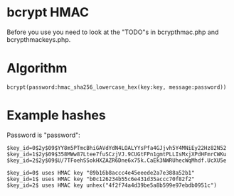 # bcrypt HMAC
Before you use you need to look at the "TODO"s in bcrypthmac.php and bcrypthmackeys.php. 

# Algorithm
```
bcrypt(password:hmac_sha256_lowercase_hex(key:key, message:password))
```

# Example hashes
Password is "password":
```
$key_id=0$2y$09$YY8m5PTmcBhiGAVdYdN4LOALYYsPfa4GJjvh5Y4MNiEy22Hz82N52
$key_id=1$2y$09$358MWw87Ltee7fuSCzjVJ.9CUGtFPn1gmtPLLIsMxjXPdHFmrCWKu
$key_id=2$2y$09$U/7TFoehSSokHXZAZR6Dne6x75k.CaEk3NWRUhecWqMhdf.UcXU5e
```

```
$key_id=0$ uses HMAC key "89b16b8accc4e45eeede2a7e388a52b1"
$key_id=1$ uses HMAC key "b0c126234b55c6e431d35accc70f82f2"
$key_id=2$ uses HMAC key unhex("4f2f74a4d39be5a8b599e97ebdb0951c")
```
